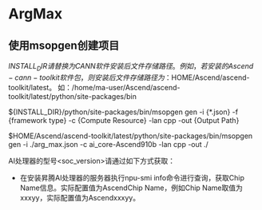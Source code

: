 # ArgMax

## 使用msopgen创建项目
${INSTALL_DIR}请替换为CANN软件安装后文件存储路径。例如，若安装的Ascend-cann-toolkit软件包，则安装后文件存储路径为：$HOME/Ascend/ascend-toolkit/latest。
如：/home/ma-user/Ascend/ascend-toolkit/latest/python/site-packages/bin


${INSTALL_DIR}/python/site-packages/bin/msopgen gen -i {*.json} -f {framework type} -c {Compute Resource} -lan cpp -out {Output Path}

$HOME/Ascend/ascend-toolkit/latest/python/site-packages/bin/msopgen gen -i ./arg_max.json -c ai_core-Ascend910b -lan cpp -out ./

AI处理器的型号<soc_version>请通过如下方式获取：

- 在安装昇腾AI处理器的服务器执行npu-smi info命令进行查询，获取Chip Name信息。实际配置值为AscendChip Name，例如Chip Name取值为xxxyy，实际配置值为Ascendxxxyy。